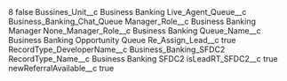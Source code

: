 <?xml version="1.0" encoding="UTF-8"?>
<CustomMetadata xmlns="http://soap.sforce.com/2006/04/metadata" xmlns:xsi="http://www.w3.org/2001/XMLSchema-instance" xmlns:xsd="http://www.w3.org/2001/XMLSchema">
    <label>8</label>
    <protected>false</protected>
    <values>
        <field>Bussines_Unit__c</field>
        <value xsi:type="xsd:string">Business Banking</value>
    </values>
    <values>
        <field>Live_Agent_Queue__c</field>
        <value xsi:type="xsd:string">Business_Banking_Chat_Queue</value>
    </values>
    <values>
        <field>Manager_Role__c</field>
        <value xsi:type="xsd:string">Business Banking Manager</value>
    </values>
    <values>
        <field>None_Manager_Role__c</field>
        <value xsi:type="xsd:string">Business Banking</value>
    </values>
    <values>
        <field>Queue_Name__c</field>
        <value xsi:type="xsd:string">Business Banking Opportunity Queue</value>
    </values>
    <values>
        <field>Re_Assign_Lead__c</field>
        <value xsi:type="xsd:boolean">true</value>
    </values>
    <values>
        <field>RecordType_DeveloperName__c</field>
        <value xsi:type="xsd:string">Business_Banking_SFDC2</value>
    </values>
    <values>
        <field>RecordType_Name__c</field>
        <value xsi:type="xsd:string">Business Banking SFDC2</value>
    </values>
    <values>
        <field>isLeadRT_SFDC2__c</field>
        <value xsi:type="xsd:boolean">true</value>
    </values>
    <values>
        <field>newReferralAvailable__c</field>
        <value xsi:type="xsd:boolean">true</value>
    </values>
</CustomMetadata>
